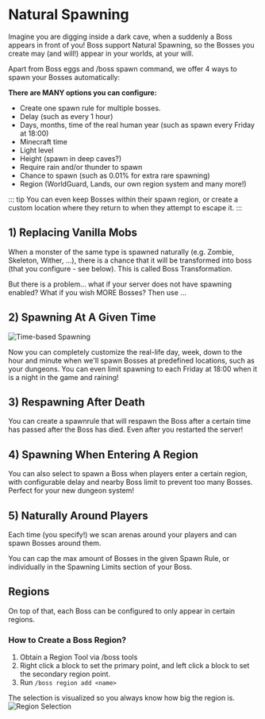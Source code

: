 # Natural Spawning

Imagine you are digging inside a dark cave, when a suddenly a Boss appears in front of you! Boss support Natural Spawning, so the Bosses you create may (and will!) appear in your worlds, at your will.

Apart from Boss eggs and /boss spawn command, we offer 4 ways to spawn your Bosses automatically:

**There are MANY options you can configure:**

- Create one spawn rule for multiple bosses.
- Delay (such as every 1 hour)
- Days, months, time of the real human year (such as spawn every Friday at 18:00)
- Minecraft time
- Light level
- Height (spawn in deep caves?)
- Require rain and/or thunder to spawn
- Chance to spawn (such as 0.01% for extra rare spawning) 
- Region (WorldGuard, Lands, our own region system and many more!)

::: tip
You can even keep Bosses within their spawn region, or create a custom location where they return to when they attempt to escape it.
:::

## 1) Replacing Vanilla Mobs
When a monster of the same type is spawned naturally (e.g. Zombie, Skeleton, Wither, ...), there is a chance that it will be transformed into boss (that you configure - see below). This is called Boss Transformation.

But there is a problem... what if your server does not have spawning enabled? What if you wish MORE Bosses? Then use ...

## 2) Spawning At A Given Time

![Time-based Spawning](https://i.imgur.com/ymqHCQB.png)

Now you can completely customize the real-life day, week, down to the hour and minute when we'll spawn Bosses at predefined locations, such as your dungeons. You can even limit spawning to each Friday at 18:00 when it is a night in the game and raining!

## 3) Respawning After Death

You can create a spawnrule that will respawn the Boss after a certain time has passed after the Boss has died. Even after you restarted the server!

## 4) Spawning When Entering A Region

You can also select to spawn a Boss when players enter a certain region, with configurable delay and nearby Boss limit to prevent too many Bosses. Perfect for your new dungeon system!

## 5) Naturally Around Players
Each time (you specify!) we scan arenas around your players and can spawn Bosses around them.

You can cap the max amount of Bosses in the given Spawn Rule, or individually in the Spawning Limits section of your Boss.


## Regions
On top of that, each Boss can be configured to only appear in certain regions. 

### How to Create a Boss Region?
1. Obtain a Region Tool via /boss tools
2. Right click a block to set the primary point, and left click a block to set the secondary region point.
3. Run `/boss region add <name>`

The selection is visualized so you always know how big the region is.
![Region Selection](https://i.imgur.com/o2uYAwY.png)